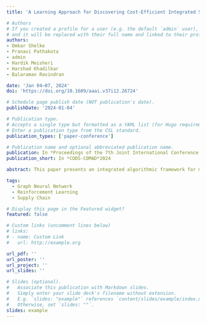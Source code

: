 ```yaml
---
title: 'A Learning Approach for Discovering Cost-Efficient Integrated Sourcing and Routing Strategies in E-Commerce'

# Authors
# If you created a profile for a user (e.g. the default `admin` user), write the username (folder name) here
# and it will be replaced with their full name and linked to their profile.
authors:
- Omkar Shelke
- Pranavi Pathakota
- admin
- Hardik Meisheri
- Harshad Khadilkar
- Balaraman Ravindran

date: 'Jan 04–07, 2024'
doi: 'https://doi.org/10.1609/aaai.v37i12.26724'

# Schedule page publish date (NOT publication's date).
publishDate: '2024-01-04'

# Publication type.
# Accepts a single type but formatted as a YAML list (for Hugo requirements).
# Enter a publication type from the CSL standard.
publication_types: ['paper-conference']

# Publication name and optional abbreviated publication name.
publication: In *Proceedings of the 7th Joint International Conference on Data Science & Management of Data (11th ACM IKDD CODS and 29th COMAD)*
publication_short: In *CODS-COMAD*2024

abstract: This paper presents an integrated algorithmic framework for minimising product delivery costs in e-commerce (known as the cost-to-serve or CTS). One of the major challenges plaguing is the large volume of dynamically generated orders from multiple customers, each of which has to be fulfilled from one of several warehouses using a fleet of vehicles. This results in two levels of decision-making: selection of a fulfillment node for each order (including the option of deferral to a future time), followed by routing of vehicles (each of which can carry multiple orders originating from the same warehouse). To handle this, we propose an approach that combines graph neural networks, reinforcement learning, and an existing vehicle routing heuristic. We include real-world constraints such as warehouse inventory capacity, vehicle characteristics such as travel times, service times, carrying capacity, and customer constraints including time windows for delivery. The complexity of this problem arises from the fact that outcomes (rewards) are driven both by the fulfillment node mapping as well as the routing algorithms, and are spatio-temporally distributed. The problem is formulated as a Markov Decision Process (MDP) and solved by using a Graph Auto Encoder (GAE) in combination with Deep Q-Learning for fulfillment node mapping. Our experiments show that this algorithmic pipeline outperforms pure heuristic policies.

tags:
  - Graph Neural Network
  - Reinforcement Learning
  - Supply Chain

# Display this page in the Featured widget?
featured: false

# Custom links (uncomment lines below)
# links:
# - name: Custom Link
#   url: http://example.org

url_pdf: ''
url_poster: ''
url_project: ''
url_slides: ''

# Slides (optional).
#   Associate this publication with Markdown slides.
#   Simply enter your slide deck's filename without extension.
#   E.g. `slides: "example"` references `content/slides/example/index.md`.
#   Otherwise, set `slides: ""`.
slides: example
---
```

